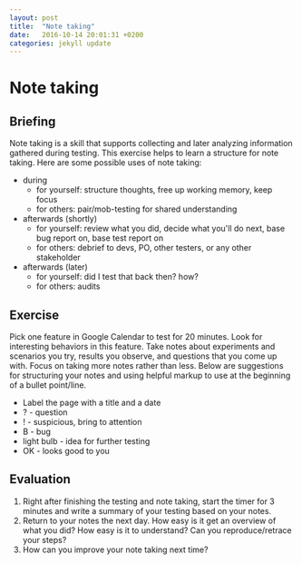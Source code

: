 ```yaml
---
layout: post
title:  "Note taking"
date:   2016-10-14 20:01:31 +0200
categories: jekyll update
---
```


# Note taking
## Briefing
Note taking is a skill that supports collecting and later analyzing information gathered during testing. This exercise helps to learn a structure for note taking. Here are some possible uses of note taking:
- during
  - for yourself: structure thoughts, free up working memory, keep focus
  - for others: pair/mob-testing for shared understanding
- afterwards (shortly)
  - for yourself: review what you did, decide what you'll do next, base bug report on,
base test report on
  - for others: debrief to devs, PO, other testers, or any other stakeholder
- afterwards (later)
  - for yourself: did I test that back then? how?
  - for others: audits

## Exercise
Pick one feature in Google Calendar to test for 20 minutes. Look for interesting behaviors in this feature. Take notes about experiments and scenarios you try, results you observe, and questions that you come up with. Focus on taking more notes rather than less. Below are suggestions for structuring your notes and using helpful markup to use at the beginning of a bullet point/line.
- Label the page with a title and a date
- ? - question
- ! - suspicious, bring to attention
- B - bug
- light bulb - idea for further testing
- OK - looks good to you

## Evaluation
1. Right after finishing the testing and note taking, start the timer for 3 minutes and write a
summary of your testing based on your notes.
1. Return to your notes the next day. How easy is it get an overview of what you did? How
easy is it to understand? Can you reproduce/retrace your steps?
1. How can you improve your note taking next time?
